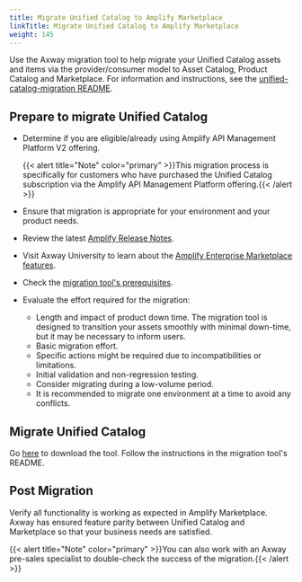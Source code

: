 ```yaml
---
title: Migrate Unified Catalog to Amplify Marketplace
linkTitle: Migrate Unified Catalog to Amplify Marketplace
weight: 145
---
```


Use the Axway migration tool to help migrate your Unified Catalog assets and items via the provider/consumer model to Asset Catalog, Product Catalog and Marketplace. For information and instructions, see the [unified-catalog-migration README](https://github.com/Axway/unified-catalog-migration).

## Prepare to migrate Unified Catalog

* Determine if you are eligible/already using Amplify API Management Platform V2 offering.

    {{< alert title="Note" color="primary" >}}This migration process is specifically for customers who have purchased the Unified Catalog subscription via the Amplify API Management Platform offering.{{< /alert >}}

* Ensure that migration is appropriate for your environment and your product needs.
* Review the latest [Amplify Release Notes](/docs/amplify_relnotes/).
* Visit Axway University to learn about the [Amplify Enterprise Marketplace features](https://university.axway.com/learn/courses/11665/introduction-to-amplify-enterprise-marketplace).
* Check the [migration tool's prerequisites](https://github.com/Axway/unified-catalog-migration#pre-requisites).
* Evaluate the effort required for the migration:
    * Length and impact of product down time. The migration tool is designed to transition your assets smoothly with minimal down-time, but it may be necessary to inform users.
    * Basic migration effort.
    * Specific actions might be required due to incompatibilities or limitations.
    * Initial validation and non-regression testing.
    * Consider migrating during a low-volume period.
    * It is recommended to migrate one environment at a time to avoid any conflicts.

## Migrate Unified Catalog

Go [here](https://github.com/Axway/unified-catalog-migration) to download the tool. Follow the instructions in the migration tool's README.

## Post Migration

Verify all functionality is working as expected in Amplify Marketplace. Axway has ensured feature parity between Unified Catalog and Marketplace so that your business needs are satisfied.

{{< alert title="Note" color="primary" >}}You can also work with an Axway pre-sales specialist to double-check the success of the migration.{{< /alert >}}
